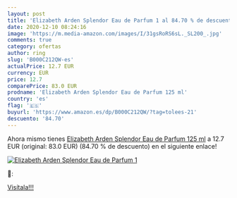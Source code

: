 ```yaml
---
layout: post
title: 'Elizabeth Arden Splendor Eau de Parfum 1 al 84.70 % de descuento'
date: 2020-12-10 08:24:16
image: 'https://m.media-amazon.com/images/I/31gsRoRS6sL._SL200_.jpg'
comments: true
category: ofertas
author: ring
slug: 'B000C212QW-es'
actualPrice: 12.7 EUR
currency: EUR
price: 12.7
comparePrice: 83.0 EUR
prodname: 'Elizabeth Arden Splendor Eau de Parfum 125 ml'
country: 'es'
flag: '🇪🇸'
buyurl: 'https://www.amazon.es/dp/B000C212QW/?tag=tolees-21'
descuento: '84.70'
---
```


Ahora mismo tienes [Elizabeth Arden Splendor Eau de Parfum 125 ml](https://www.amazon.es/dp/B000C212QW/?tag=tolees-21) a 12.7 EUR (original: 83.0 EUR) (84.70 %  de descuento) en el siguiente enlace!

[![Elizabeth Arden Splendor Eau de Parfum 1](https://m.media-amazon.com/images/I/31gsRoRS6sL._SL200_.jpg)](https://www.amazon.es/dp/B000C212QW/?tag=tolees-21)

🔎:


[Visítala!!!](https://www.amazon.es/dp/B000C212QW/?tag=tolees-21)
